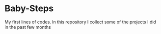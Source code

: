 # Baby-Steps
My first lines of codes.
In this repository I collect some of the projects I did in the past few months
